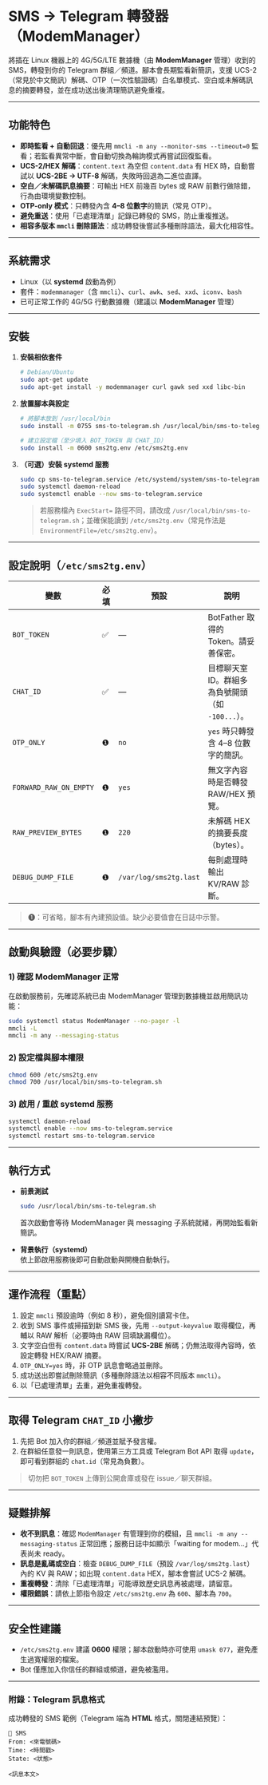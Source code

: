 # SMS → Telegram 轉發器（ModemManager）

將插在 Linux 機器上的 4G/5G/LTE 數據機（由 **ModemManager** 管理）收到的 SMS，轉發到你的 Telegram 群組／頻道。腳本會長期監看新簡訊，支援 UCS-2（常見於中文簡訊）解碼、OTP（一次性驗證碼）白名單模式、空白或未解碼訊息的摘要轉發，並在成功送出後清理簡訊避免重複。

---

## 功能特色

- **即時監看 + 自動回退**：優先用 `mmcli -m any --monitor-sms --timeout=0` 監看；若監看異常中斷，會自動切換為輪詢模式再嘗試回復監看。  
- **UCS-2/HEX 解碼**：`content.text` 為空但 `content.data` 有 HEX 時，自動嘗試以 **UCS-2BE → UTF-8** 解碼，失敗時回退為二進位直譯。  
- **空白／未解碼訊息摘要**：可輸出 HEX 前幾百 bytes 或 RAW 前數行做除錯，行為由環境變數控制。  
- **OTP-only 模式**：只轉發內含 **4–8 位數字**的簡訊（常見 OTP）。  
- **避免重送**：使用「已處理清單」記錄已轉發的 SMS，防止重複推送。  
- **相容多版本 `mmcli` 刪除語法**：成功轉發後嘗試多種刪除語法，最大化相容性。  

---

## 系統需求

- Linux（以 **systemd** 啟動為例）
- 套件：`modemmanager`（含 `mmcli`）、`curl`、`awk`、`sed`、`xxd`、`iconv`、`bash`
- 已可正常工作的 4G/5G 行動數據機（建議以 **ModemManager** 管理）

---

## 安裝

1. **安裝相依套件**
   ```bash
   # Debian/Ubuntu
   sudo apt-get update
   sudo apt-get install -y modemmanager curl gawk sed xxd libc-bin
   ```

2. **放置腳本與設定**
   ```bash
   # 將腳本放到 /usr/local/bin
   sudo install -m 0755 sms-to-telegram.sh /usr/local/bin/sms-to-telegram.sh

   # 建立設定檔（至少填入 BOT_TOKEN 與 CHAT_ID）
   sudo install -m 0600 sms2tg.env /etc/sms2tg.env
   ```

3. **（可選）安裝 systemd 服務**
   ```bash
   sudo cp sms-to-telegram.service /etc/systemd/system/sms-to-telegram.service
   sudo systemctl daemon-reload
   sudo systemctl enable --now sms-to-telegram.service
   ```
   > 若服務檔內 `ExecStart=` 路徑不同，請改成 `/usr/local/bin/sms-to-telegram.sh`；並確保能讀到 `/etc/sms2tg.env`（常見作法是 `EnvironmentFile=/etc/sms2tg.env`）。

---

## 設定說明（`/etc/sms2tg.env`）

| 變數 | 必填 | 預設 | 說明 |
|---|---|---|---|
| `BOT_TOKEN` | ✅ | — | BotFather 取得的 Token。請妥善保密。 |
| `CHAT_ID` | ✅ | — | 目標聊天室 ID。群組多為負號開頭（如 `-100...`）。 |
| `OTP_ONLY` | ❶ | `no` | `yes` 時只轉發含 4–8 位數字的簡訊。 |
| `FORWARD_RAW_ON_EMPTY` | ❶ | `yes` | 無文字內容時是否轉發 RAW/HEX 預覽。 |
| `RAW_PREVIEW_BYTES` | ❶ | `220` | 未解碼 HEX 的摘要長度（bytes）。 |
| `DEBUG_DUMP_FILE` | ❶ | `/var/log/sms2tg.last` | 每則處理時輸出 KV/RAW 診斷。 |

> ❶：可省略，腳本有內建預設值。缺少必要值會在日誌中示警。

---

## 啟動與驗證（必要步驟）

### 1) 確認 **ModemManager** 正常
在啟動服務前，先確認系統已由 ModemManager 管理到數據機並啟用簡訊功能：
```bash
sudo systemctl status ModemManager --no-pager -l
mmcli -L
mmcli -m any --messaging-status
```

### 2) 設定檔與腳本權限
```bash
chmod 600 /etc/sms2tg.env
chmod 700 /usr/local/bin/sms-to-telegram.sh
```

### 3) 啟用 / 重啟 systemd 服務
```bash
systemctl daemon-reload
systemctl enable --now sms-to-telegram.service
systemctl restart sms-to-telegram.service
```

---

## 執行方式

- **前景測試**
  ```bash
  sudo /usr/local/bin/sms-to-telegram.sh
  ```
  首次啟動會等待 ModemManager 與 messaging 子系統就緒，再開始監看新簡訊。

- **背景執行（systemd）**  
  依上節啟用服務後即可自動啟動與開機自動執行。

---

## 運作流程（重點）

1. 設定 `mmcli` 預設逾時（例如 8 秒），避免個別讀寫卡住。
2. 收到 SMS 事件或掃描到新 SMS 後，先用 `--output-keyvalue` 取得欄位，再輔以 RAW 解析（必要時由 RAW 回填缺漏欄位）。
3. 文字空白但有 `content.data` 時嘗試 **UCS-2BE** 解碼；仍無法取得內容時，依設定轉發 HEX/RAW 摘要。
4. `OTP_ONLY=yes` 時，非 OTP 訊息會略過並刪除。
5. 成功送出即嘗試刪除簡訊（多種刪除語法以相容不同版本 `mmcli`）。
6. 以「已處理清單」去重，避免重複轉發。

---

## 取得 Telegram `CHAT_ID` 小撇步

1. 先把 Bot 加入你的群組／頻道並賦予發言權。  
2. 在群組任意發一則訊息，使用第三方工具或 Telegram Bot API 取得 `update`，即可看到群組的 `chat.id`（常見為負數）。

> 切勿把 `BOT_TOKEN` 上傳到公開倉庫或發在 issue／聊天群組。

---

## 疑難排解

- **收不到訊息**：確認 `ModemManager` 有管理到你的模組，且 `mmcli -m any --messaging-status` 正常回應；服務日誌中如顯示「waiting for modem…」代表尚未 ready。  
- **訊息是亂碼或空白**：檢查 `DEBUG_DUMP_FILE`（預設 `/var/log/sms2tg.last`）內的 KV 與 RAW；如出現 `content.data` HEX，腳本會嘗試 UCS-2 解碼。  
- **重複轉發**：清除「已處理清單」可能導致歷史訊息再被處理，請留意。  
- **權限錯誤**：請依上節指令設定 `/etc/sms2tg.env` 為 `600`、腳本為 `700`。  

---

## 安全性建議

- `/etc/sms2tg.env` 建議 **0600** 權限；腳本啟動時亦可使用 `umask 077`，避免產生過寬權限的檔案。  
- Bot 僅應加入你信任的群組或頻道，避免被濫用。

---

### 附錄：Telegram 訊息格式

成功轉發的 SMS 範例（Telegram 端為 **HTML** 格式，關閉連結預覽）：
```
📩 SMS
From: <來電號碼>
Time: <時間戳>
State: <狀態>

<訊息本文>
```
